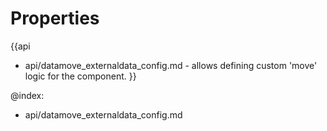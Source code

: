 Properties
==========

{{api
- api/datamove_externaldata_config.md - allows defining custom 'move' logic for the component.
}}

@index:
- api/datamove_externaldata_config.md

